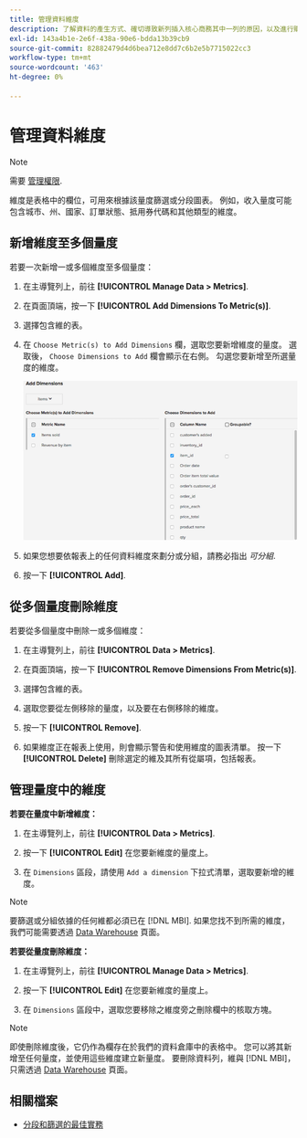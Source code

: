 ```yaml
---
title: 管理資料維度
description: 了解資料的產生方式、確切導致新列插入核心商務其中一列的原因，以及進行購買或建立帳戶等動作記錄至商務資料庫的方式。
exl-id: 143a4b1e-2e6f-438a-90e6-bdda13b39cb9
source-git-commit: 82882479d4d6bea712e8dd7c6b2e5b7715022cc3
workflow-type: tm+mt
source-wordcount: '463'
ht-degree: 0%

---
```


# 管理資料維度

>[!NOTE]
>
>需要 [管理權限](../../administrator/user-management/user-management.md).

維度是表格中的欄位，可用來根據該量度篩選或分段圖表。 例如，收入量度可能包含城市、州、國家、訂單狀態、抵用券代碼和其他類型的維度。

## 新增維度至多個量度

若要一次新增一或多個維度至多個量度：

1. 在主導覽列上，前往 **[!UICONTROL Manage Data > Metrics]**.

1. 在頁面頂端，按一下 **[!UICONTROL Add Dimensions To Metric(s)]**.

1. 選擇包含維的表。

1. 在 `Choose Metric(s) to Add Dimensions` 欄，選取您要新增維度的量度。 選取後， `Choose Dimensions to Add` 欄會顯示在右側。 勾選您要新增至所選量度的維度。

   ![](../../assets/Add_Dimensions.png)

1. 如果您想要依報表上的任何資料維度來劃分或分組，請務必指出 _可分組_.

1. 按一下 **[!UICONTROL Add]**.

## 從多個量度刪除維度

若要從多個量度中刪除一或多個維度：

1. 在主導覽列上，前往 **[!UICONTROL Data > Metrics]**.

1. 在頁面頂端，按一下 **[!UICONTROL Remove Dimensions From Metric(s)]**.

1. 選擇包含維的表。

1. 選取您要從左側移除的量度，以及要在右側移除的維度。

1. 按一下 **[!UICONTROL Remove]**.

1. 如果維度正在報表上使用，則會顯示警告和使用維度的圖表清單。 按一下 **[!UICONTROL Delete]** 刪除選定的維及其所有從屬項，包括報表。

## 管理量度中的維度

**若要在量度中新增維度：**

1. 在主導覽列上，前往 **[!UICONTROL Data > Metrics]**.

1. 按一下 **[!UICONTROL Edit]** 在您要新維度的量度上。

1. 在 `Dimensions` 區段，請使用 `Add a dimension` 下拉式清單，選取要新增的維度。

>[!NOTE]
>
>要篩選或分組依據的任何維都必須已在 [!DNL MBI]. 如果您找不到所需的維度，我們可能需要透過 [Data Warehouse](../data-warehouse-mgr/tour-dwm.md) 頁面。


**若要從量度刪除維度：**

1. 在主導覽列上，前往 **[!UICONTROL Manage Data > Metrics]**.

1. 按一下 **[!UICONTROL Edit]** 在您要新維度的量度上。

1. 在 `Dimensions` 區段中，選取您要移除之維度旁之刪除欄中的核取方塊。

>[!NOTE]
>
>即使刪除維度後，它仍作為欄存在於我們的資料倉庫中的表格中。 您可以將其新增至任何量度，並使用這些維度建立新量度。 要刪除資料列，維與 [!DNL MBI]，只需透過 [Data Warehouse](../data-warehouse-mgr/tour-dwm.md) 頁面。

## 相關檔案

* [分段和篩選的最佳實務](../../best-practices/segment-filter.md)
